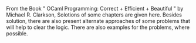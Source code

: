 From the Book " OCaml Programming: Correct + Efficient + Beautiful " by Michael R. Clarkson,
Solotions of some chapters are given here. 
Besides solution, there are also present alternate approaches of some problems that will help to clear the logic.
There are also examples for the problems, where possible.
